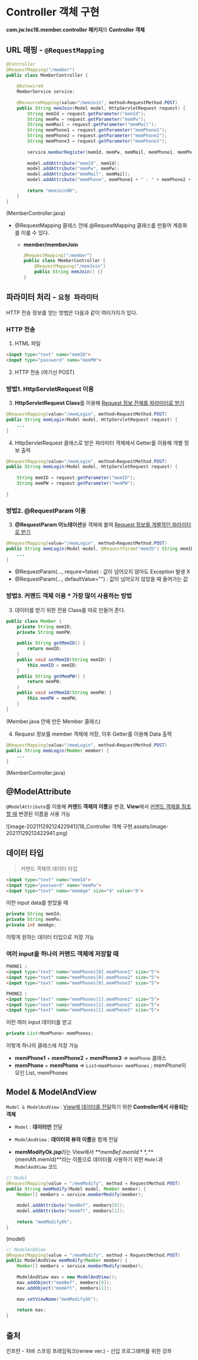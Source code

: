 # Controller 객체 구현

**com.jw.lec18.member.controller 패키지**의 **Controller 객체**

## URL 매핑 - `@RequestMapping`

```java
@Controller
@RequestMapping("/member")
public class MemberController {
    
    @Autowired
    MemberService service;
    
    @ResourceMapping(value="/memJoin", method=RequestMethod.POST)
    public String memJoin(Model model, HttpServletRequest request) {
        String memId = request.getParameter("memId");
        String memPw = request.getParameter("memPw");
        String memMail = request.getParameter("memMail");
        String memPhone1 = request.getParameter("memPhone1");
        String memPhone2 = request.getParameter("memPhone2");
        String memPhone3 = request.getParameter("memPhone3");
        
        service.memberRegister(memId, memPw, memMail, memPhone1, memPhone2, memPhone3);
        
        model.addAttribute("memId", memId);
        model.addAttribute("memPw", memPw);
        model.addAttribute("memMail", memMail);
        model.addAttribute("memPhone", memPhone1 + " - " + memPhone2 + " - " + memPhone3);
        
        return "memJoinOK";
    }
}
```

(MemberController.java)

- @RequestMapping 클래스 안에 @RequestMapping 클래스를 만들어 계층화를 이룰 수 있다.

  - **member/memberJoin**

    ```java
    @RequestMapping("/member")
    public class MemberController {
        @RequestMapping("/memJoin")
        public String memJoin() {}
    }
    ```



## 파라미터 처리 - `요청 파라미터`

HTTP 전송 정보를 얻는 방법은 다음과 같이 여러가지가 있다.



### HTTP 전송

1. HTML 파일

```html
<input type="text" name="memID">
<input type="password" name="memPW">
```

2. HTTP 전송 (여기선 POST)



### 방법1. HttpServletRequest 이용

3. **HttpServletRequest Class**를 이용해 <u>Request 정보 전체를 파라미터로 받기</u>

```java
@RequestMapping(value="/memLogin", method=RequestMethod.POST)
public String memLogin(Model model, HttpServletRequest request) {
    ...
}
```

4. HttpServletRequest 클래스로 받은 파라미터 객체에서 Getter를 이용해 개별 정보 출력

```java
@RequestMapping(value="/memLogin", method=RequestMethod.POST)
public String memLogin(Model model, HttpServletRequest request) {
    
    String memID = request.getParameter("memID");
    String memPW = request.getParameter("memPW");
    
}
```



### 방법2. @RequestParam 이용

3. **@RequestParam 어노테이션**을 객체에 붙여 <u>Request 정보를 개별적인 파라미터로 받기</u>

```java
@RequestMapping(value="/memLogin", method=RequestMethod.POST)
public String memLogin(Model model, @RequestParam("memID") String memID, @RequestParam("memPW") String memPW) {
    ...
}
```

- @RequestParam(..., require=false) : 값이 넘어오지 않아도 Exception 발생 X
- @RequestParam(..., defaultValue="") : 값이 넘어오지 않았을 때 들어가는 값



### 방법3. 커멘드 객체 이용 * 가장 많이 사용하는 방법

3. 데이터를 받기 위한 전용 Class를 따로 만들어 준다.

```java
public class Member {
    private String memID;
    private String memPW;
    
    public String getMemID() {
        return memID;
    }
    public void setMemID(String memID) {
        this.memID = memID;
    }
    public String getMemPW() {
        return memPW;
    }
    public void setMemID(String memPW) {
        this.memPW = memPW;
    }
}
```

(Member.java 안에 만든 Member 클래스)

4. Request 정보를 member 객체에 저장, 이후 Getter를 이용해 Data 출력

```java
@RequestMapping(value="/memLogin", method=RequestMethod.POST)
public String memLogin(Member member) {
    ...
}
```

(MemberController.java)



## @ModelAttribute

`@ModelAttribute`를 이용해 **커맨드 객체의 이름**을 변경, **View**에서 <u>커맨드 객체를 참조할 때</u> 변경된 이름을 사용 가능

![image-20211129212422941](18_Controller 객체 구현.assets/image-20211129212422941.png)



## 데이터 타입

> 커맨드 객체의 데이터 타입

```html
<input type="text" name="memId">
<input type="password" name="memPw">
<input type="text" name="memAge" size="4" value="0">
```

이런 input data를 받았을 때

```java
private String memId;
private String memPw;
private int memAge;
```

이렇게 원하는 데이터 타입으로 저장 가능



### 여러 input을 하나의 커맨드 객체에 저장할 때

```html
PHONE1 : 
<input type="text" name="memPhones[0].memPhone1" size="5">
<input type="text" name="memPhones[0].memPhone2" size="5">
<input type="text" name="memPhones[0].memPhone3" size="5">

PHONE2 : 
<input type="text" name="memPhones[1].memPhone1" size="5">
<input type="text" name="memPhones[1].memPhone2" size="5">
<input type="text" name="memPhones[1].memPhone3" size="5">
```

이런 여러 input 데이터를 받고

```java
private List<MemPhone> memPhones;
```

이렇게 하나의 클래스에 저장 가능



- **memPhone1** + **memPhone2** + **memPhone3** => `memPhone` 클래스
- **memPhone** + **memPhone** => `List<memPhone> memPhones` ; memPhone이 모인 List, memPhones



## Model & ModelAndView

`Model & ModelAndView` : <u>View에 데이터를 전달</u>하기 위한 **Controller에서 사용되는 객체**

- `Model` : **데이터만** 전달
- `ModelAndView` : **데이터와 뷰의 이름**을 함께 전달



- **memModifyOk.jsp**라는 View에서 **${memBef.memId}**, **${memAft.memId}**라는 이름으로 데이터를 사용하기 위한 `Model`과 `ModelAndView` 코드

```java
// Model
@RequestMapping(value = "/memModify", method = RequestMethod.POST)
public String memModify(Model model, Member member) {
    Member[] members = service.memberModify(member);
    
    model.addAttribute("memBef", members[0]);
    model.addAttribute("memAft", members[1]);
    
    return "memModifyOk";
}
```

(model)

```java
// ModelAndView
@RequestMapping(value = "/memModify", method = RequestMethod.POST)
public ModelAndView memModify(Member member) {
	Member[] members = service.memberModify(member);
    
    ModelAndView mav = new ModelAndView();
    mav.addObject("memBef", members[0]);
    mav.addObject("memAft", members[1]);
    
    mav.setViewName("memModifyOk");
    
    return mav;
}
```



## 출처

인프런 - 자바 스프링 프레임워크(renew ver.) - 신입 프로그래머를 위한 강좌

